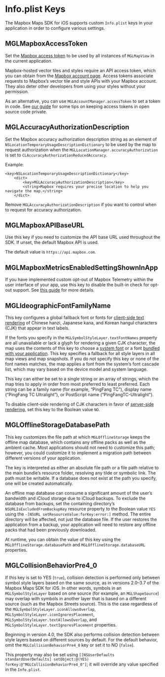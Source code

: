 # Info.plist Keys

The Mapbox Maps SDK for iOS supports custom `Info.plist` keys in your application in order to configure various settings.

## MGLMapboxAccessToken

Set the [Mapbox access token](https://www.mapbox.com/help/define-access-token/) to be used by all instances of `MGLMapView` in the current application.

Mapbox-hosted vector tiles and styles require an API access token, which you can obtain from the [Mapbox account page](https://www.mapbox.com/studio/account/tokens/). Access tokens associate requests to Mapbox’s vector tile and style APIs with your Mapbox account. They also deter other developers from using your styles without your permission.

As an alternative, you can use `MGLAccountManager.accessToken` to set a token in code. See [our guide](https://www.mapbox.com/help/ios-private-access-token/) for some tips on keeping access tokens in open source code private.

## MGLAccuracyAuthorizationDescription

Set the Mapbox accuracy authorization description string as an element of `NSLocationTemporaryUsageDescriptionDictionary` to be used by the map to request authorization when the `MGLLocationManager.accuracyAuthorization` is set to `CLAccuracyAuthorizationReducedAccuracy`.

Example:
```
<key>NSLocationTemporaryUsageDescriptionDictionary</key>
	<dict>
		<key>MGLAccuracyAuthorizationDescription</key>
		<string>Mapbox requires your precise location to help you navigate the map.</string>
	</dict>
```

Remove `MGLAccuracyAuthorizationDescription` if you want to control when to request for accuracy authorization.

## MGLMapboxAPIBaseURL

Use this key if you need to customize the API base URL used throughout the SDK. If unset, the default Mapbox API is used.

The default value is `https://api.mapbox.com`.

## MGLMapboxMetricsEnabledSettingShownInApp

If you have implemented custom opt-out of Mapbox Telemetry within the user interface of your app, use this key to disable the built-in check for opt-out support. See [this guide](https://docs.mapbox.com/help/how-mapbox-works/attribution/#mapbox-maps-sdk-for-ios) for more details.

## MGLIdeographicFontFamilyName

This key configures a global fallback font or fonts for [client-side text rendering](customizing-fonts.html#client-side-fonts) of Chinese hanzi, Japanese kana, and Korean hangul characters (CJK) that appear in text labels.

If the fonts you specify in the `MGLSymbolStyleLayer.textFontNames` property are all unavailable or lack a glyph for rendering a given CJK character, the map uses the contents of this key to choose a [system font](https://developer.apple.com/fonts/system-fonts/) or a font [bundled with your application](https://developer.apple.com/documentation/uikit/text_display_and_fonts/adding_a_custom_font_to_your_app). This key specifies a fallback for all style layers in all map views and map snapshots. If you do not specify this key or none of the font names matches, the map applies a font from the system’s font cascade list, which may vary based on the device model and system language.

This key can either be set to a single string or an array of strings, which the map tries to apply in order from most preferred to least preferred. Each string can be a family name (for example, “PingFang TC”), display name (“PingFang TC Ultralight”), or PostScript name (“PingFangTC-Ultralight”).

To disable client-side rendering of CJK characters in favor of [server-side rendering](customizing-fonts.html#server-side-fonts), set this key to the Boolean value `NO`.

## MGLOfflineStorageDatabasePath

This key customizes the file path at which `MGLOfflineStorage` keeps the offline map database, which contains any offline packs as well as the ambient cache. Most applications should not need to customize this path; however, you could customize it to implement a migration path between different versions of your application.

The key is interpreted as either an absolute file path or a file path relative to the main bundle’s resource folder, resolving any tilde or symbolic link. The path must be writable. If a database does not exist at the path you specify, one will be created automatically.

An offline map database can consume a significant amount of the user’s bandwidth and iCloud storage due to iCloud backups. To exclude the database from backups, set the containing directory’s `NSURLIsExcludedFromBackupKey` resource property to the Boolean value `YES` using the `-[NSURL setResourceValue:forKey:error:]` method. The entire directory will be affected, not just the database file. If the user restores the application from a backup, your application will need to restore any offline packs that had been previously downloaded.

At runtime, you can obtain the value of this key using the `MGLOfflineStorage.databasePath` and `MGLOfflineStorage.databaseURL` properties.

## MGLCollisionBehaviorPre4_0

 If this key is set to YES (`true`), collision detection is performed only between symbol style layers based on the same source, as in versions 2.0–3.7 of the Mapbox Maps SDK for iOS. In other words, symbols in an `MGLSymbolStyleLayer` based on one source (for example, an `MGLShapeSource`) may overlap with symbols in another layer that is based on a different source (such as the Mapbox Streets source). This is the case regardless of the `MGLSymbolStyleLayer.iconAllowsOverlap`, `MGLSymbolStyleLayer.iconIgnoresPlacement`, `MGLSymbolStyleLayer.textAllowsOverlap`, and `MGLSymbolStyleLayer.textIgnoresPlacement` properties.

Beginning in version 4.0, the SDK also performs collision detection between style layers based on different sources by default. For the default behavior, omit the `MGLCollisionBehaviorPre4_0` key or set it to NO (`false`).

This property may also be set using `[[NSUserDefaults standardUserDefaults] setObject:@(YES) forKey:@"MGLCollisionBehaviorPre4_0"]`; it will override any value specified in the `Info.plist`.

